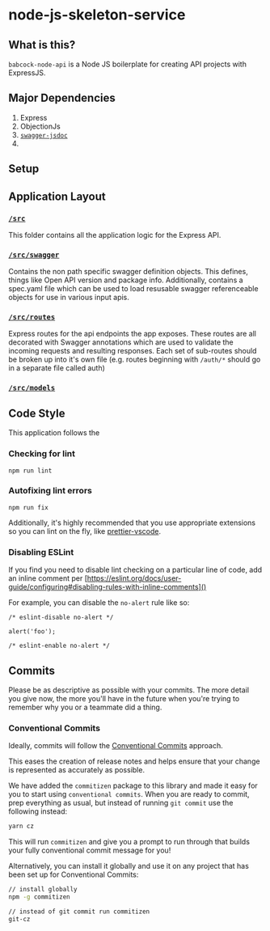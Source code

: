 # node-js-skeleton-service

## What is this?

`babcock-node-api` is a Node JS boilerplate for creating API projects with ExpressJS. 

## Major Dependencies

1. Express
2. ObjectionJs
3. [`swagger-jsdoc`](https://github.com/Surnet/swagger-jsdoc)
4. 

## Setup

## Application Layout 

### [`/src`](./src)

This folder contains all the application logic for the Express API.

### [`/src/swagger`](./src/swagger)

Contains the non path specific swagger definition objects. This defines, things like Open API version and package info. Additionally, contains a spec.yaml file which can be used to load resusable swagger referenceable objects for use in various input apis.

### [`/src/routes`](./src/routes)

Express routes for the api endpoints the app exposes. These routes are all decorated with Swagger annotations which are used to validate the incoming requests and resulting responses. Each set of sub-routes should be broken up into it's own file (e.g. routes beginning with `/auth/*` should go in a separate file called auth)


### [`/src/models`](./src/models)


## Code Style

This application follows the 

### Checking for lint

```
npm run lint
```

### Autofixing lint errors

```
npm run fix
```

Additionally, it's highly recommended that you use appropriate extensions so you can lint on the fly, like [prettier-vscode](https://github.com/prettier/prettier-vscode).

### Disabling ESLint

If you find you need to disable lint checking on a particular line of code, add an inline comment per [https://eslint.org/docs/user-guide/configuring#disabling-rules-with-inline-comments]()

For example, you can disable the `no-alert` rule like so:

```
/* eslint-disable no-alert */

alert('foo');

/* eslint-enable no-alert */
```

## Commits

Please be as descriptive as possible with your commits. The more detail you give now, the more you'll have in the future when you're trying to remember why you or a teammate did a thing.

### Conventional Commits

Ideally, commits will follow the [Conventional Commits](https://www.conventionalcommits.org/en/v1.0.0-beta.4/) approach.

This eases the creation of release notes and helps ensure that your change is represented as accurately as possible.

We have added the `commitizen` package to this library and made it easy for you to start using `conventional commits`. When you are ready to commit, prep everything as usual, but instead of running `git commit` use the following instead:

```bash
yarn cz
```

This will run `commitizen` and give you a prompt to run through that builds your fully conventional commit message for you!

Alternatively, you can install it globally and use it on any project that has been set up for Conventional Commits:

```bash
// install globally
npm -g commitizen

// instead of git commit run commitizen
git-cz
```